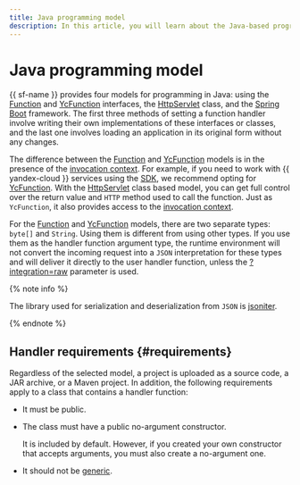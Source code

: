 ```yaml
---
title: Java programming model
description: In this article, you will learn about the Java-based programming models offered by {{ sf-name }} and the requirements for the handler.
---
```


# Java programming model


{{ sf-name }} provides four models for programming in Java: using the [Function](jdk-function.md) and [YcFunction](yc-function.md) interfaces, the [HttpServlet](servlet-api.md) class, and the [Spring Boot](spring-boot.md) framework. The first three methods of setting a function handler involve writing their own implementations of these interfaces or classes, and the last one involves loading an application in its original form without any changes.

The difference between the [Function](jdk-function.md) and [YcFunction](yc-function.md) models is in the presence of the [invocation context](../context.md). For example, if you need to work with {{ yandex-cloud }} services using the [SDK](../sdk.md), we recommend opting for [YcFunction](yc-function.md). With the [HttpServlet](servlet-api.md) class based model, you can get full control over the return value and `HTTP` method used to call the function. Just as `YcFunction`, it also provides access to the [invocation context](../context.md).


For the [Function](jdk-function.md) and [YcFunction](yc-function.md) models, there are two separate types: `byte[]` and `String`. Using them is different from using other types. If you use them as the handler function argument type, the runtime environment will not convert the incoming request into a `JSON` interpretation for these types and will deliver it directly to the user handler function, unless the [?integration=raw](../../../concepts/function-invoke.md#http) parameter is used.

{% note info %}

The library used for serialization and deserialization from `JSON` is [jsoniter](http://jsoniter.com/java-features.html).

{% endnote %}

## Handler requirements {#requirements}

Regardless of the selected model, a project is uploaded as a source code, a JAR archive, or a Maven project. In addition, the following requirements apply to a class that contains a handler function:

* It must be public.
* The class must have a public no-argument constructor.

   It is included by default. However, if you created your own constructor that accepts arguments, you must also create a no-argument one.

* It should not be [generic](https://docs.oracle.com/javase/8/docs/technotes/guides/language/generics.html).
